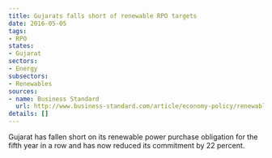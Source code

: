 ```yaml
---
title: Gujarats falls short of renewable RPO targets
date: 2016-05-05
tags:
- RPO
states:
- Gujarat
sectors:
- Energy
subsectors:
- Renewables
sources:
- name: Business Standard
  url: http://www.business-standard.com/article/economy-policy/renewable-power-purchase-hits-a-wall-in-gujarat-116042500622_1.html
details: []
---
```


Gujarat has fallen short on its renewable power purchase obligation for the fifth year in a row and has now reduced its commitment by 22 percent.
